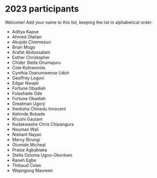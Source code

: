 # 2023 participants

Welcome! Add your name to this list, keeping the list in alphabetical order:

- Aditya Kapse
- Ahmed Olaitan
- Akujobi Chiemezuo
- Brian Mugo
- Arafat Abdussalam
- Esther Christopher
- Chider Stella Onumajuru
- Cole Kofoworola
- Cynthia Osarumwense Udoh
- Geoffrey Logovi
- Edgar Nwajei
- Fortune Obadiah
- Folashade Ode
- Fortune Obadiah
- Greatman Ugorji
- Ihedioha Chinedu Innocent
- Kehinde Bobade
- Khushi Gautam
- Kudakwashe Chris Chipangura
- Nouman Wali
- Nishant Nayan
- Mercy Birungi
- Olumide Micheal
- Praise Agbabiaka
- Stella Ozioma Ugoo-Okonkwo
- Raneh Egbe
- Thibaud Colas
- Wepngong Maureen
